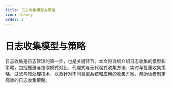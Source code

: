 ```yaml
---
title: 日志收集模型与策略
icon: theory
order: 2
---
```


# 日志收集模型与策略

日志收集是日志管理的第一步，也是关键环节。本文将详细介绍日志收集的模型和策略，包括推送与拉取模式对比、代理式与无代理式收集方法、实时与批量收集策略、过滤与预处理技术，以及针对不同类型系统和应用的收集方案，帮助读者制定高效的日志收集策略。
